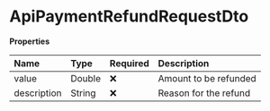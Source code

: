 # ApiPaymentRefundRequestDto

**Properties**

| Name        | Type   | Required | Description           |
| :---------- | :----- | :------- | :-------------------- |
| value       | Double | ❌       | Amount to be refunded |
| description | String | ❌       | Reason for the refund |

<!-- This file was generated by liblab | https://liblab.com/ -->
